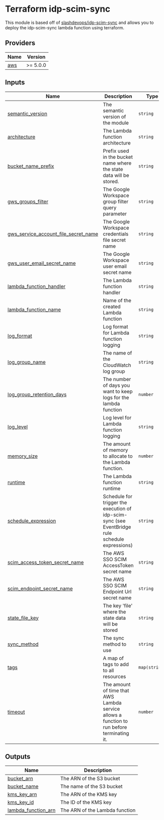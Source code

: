 # Terraform idp-scim-sync

This module is based off of [slashdevops/idp-scim-sync](https://github.com/slashdevops/idp-scim-sync) and allows you to deploy the idp-scim-sync lambda function using terraform.

<!-- BEGIN_TF_DOCS -->
## Providers

| Name | Version |
|------|---------|
| <a name="provider_aws"></a> [aws](#provider\_aws) | >= 5.0.0 |

## Inputs

| Name | Description | Type | Default | Required |
|------|-------------|------|---------|:--------:|
| <a name="input_semantic_version"></a> [semantic\_version](#input\_semantic\_version) | The semantic version of the module | `string` | n/a | yes |
| <a name="input_architecture"></a> [architecture](#input\_architecture) | The Lambda function architecture | `string` | `"arm64"` | no |
| <a name="input_bucket_name_prefix"></a> [bucket\_name\_prefix](#input\_bucket\_name\_prefix) | Prefix used in the bucket name where the state data will be stored. | `string` | `"idp-scim-sync-state"` | no |
| <a name="input_gws_groups_filter"></a> [gws\_groups\_filter](#input\_gws\_groups\_filter) | The Google Workspace group filter query parameter | `string` | `""` | no |
| <a name="input_gws_service_account_file_secret_name"></a> [gws\_service\_account\_file\_secret\_name](#input\_gws\_service\_account\_file\_secret\_name) | The Google Workspace credentials file secret name | `string` | `"IDPSCIM_GWSServiceAccountFile"` | no |
| <a name="input_gws_user_email_secret_name"></a> [gws\_user\_email\_secret\_name](#input\_gws\_user\_email\_secret\_name) | The Google Workspace user email secret name | `string` | `"IDPSCIM_GWSUserEmail"` | no |
| <a name="input_lambda_function_handler"></a> [lambda\_function\_handler](#input\_lambda\_function\_handler) | The Lambda function handler | `string` | `"bootstrap"` | no |
| <a name="input_lambda_function_name"></a> [lambda\_function\_name](#input\_lambda\_function\_name) | Name of the created Lambda function | `string` | `"idp-scim-sync"` | no |
| <a name="input_log_format"></a> [log\_format](#input\_log\_format) | Log format for Lambda function logging | `string` | `"json"` | no |
| <a name="input_log_group_name"></a> [log\_group\_name](#input\_log\_group\_name) | The name of the CloudWatch log group | `string` | `"/aws/lambda/idp-scim-sync"` | no |
| <a name="input_log_group_retention_days"></a> [log\_group\_retention\_days](#input\_log\_group\_retention\_days) | The number of days you want to keep logs for the lambda function | `number` | `7` | no |
| <a name="input_log_level"></a> [log\_level](#input\_log\_level) | Log level for Lambda function logging | `string` | `"info"` | no |
| <a name="input_memory_size"></a> [memory\_size](#input\_memory\_size) | The amount of memory to allocate to the Lambda function. | `number` | `256` | no |
| <a name="input_runtime"></a> [runtime](#input\_runtime) | The Lambda function runtime | `string` | `"provided.al2"` | no |
| <a name="input_schedule_expression"></a> [schedule\_expression](#input\_schedule\_expression) | Schedule for trigger the execution of idp-scim-sync (see EventBridge rule schedule expressions) | `string` | `"rate(15 minutes)"` | no |
| <a name="input_scim_access_token_secret_name"></a> [scim\_access\_token\_secret\_name](#input\_scim\_access\_token\_secret\_name) | The AWS SSO SCIM AccessToken secret name | `string` | `"IDPSCIM_SCIMAccessToken"` | no |
| <a name="input_scim_endpoint_secret_name"></a> [scim\_endpoint\_secret\_name](#input\_scim\_endpoint\_secret\_name) | The AWS SSO SCIM Endpoint Url secret name | `string` | `"IDPSCIM_SCIMEndpoint"` | no |
| <a name="input_state_file_key"></a> [state\_file\_key](#input\_state\_file\_key) | The key 'file' where the state data will be stored | `string` | `"data/state.json"` | no |
| <a name="input_sync_method"></a> [sync\_method](#input\_sync\_method) | The sync method to use | `string` | `"groups"` | no |
| <a name="input_tags"></a> [tags](#input\_tags) | A map of tags to add to all resources | `map(string)` | `{}` | no |
| <a name="input_timeout"></a> [timeout](#input\_timeout) | The amount of time that AWS Lambda service allows a function to run before terminating it. | `number` | `300` | no |

## Outputs

| Name | Description |
|------|-------------|
| <a name="output_bucket_arn"></a> [bucket\_arn](#output\_bucket\_arn) | The ARN of the S3 bucket |
| <a name="output_bucket_name"></a> [bucket\_name](#output\_bucket\_name) | The name of the S3 bucket |
| <a name="output_kms_key_arn"></a> [kms\_key\_arn](#output\_kms\_key\_arn) | The ARN of the KMS key |
| <a name="output_kms_key_id"></a> [kms\_key\_id](#output\_kms\_key\_id) | The ID of the KMS key |
| <a name="output_lambda_function_arn"></a> [lambda\_function\_arn](#output\_lambda\_function\_arn) | The ARN of the Lambda function |
<!-- END_TF_DOCS -->
